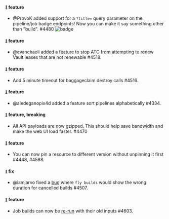 #### <sub><sup><a name="4480" href="#4480">:link:</a></sup></sub> feature

* @ProvoK added support for a `?title=` query parameter on the pipeline/job badge endpoints! Now you can make it say something other than "build". #4480
  ![badge](https://ci.concourse-ci.org/api/v1/teams/main/pipelines/concourse/badge?title=check%20it%20out)

#### <sub><sup><a name="4518" href="#4518">:link:</a></sup></sub> feature

* @evanchaoli added a feature to stop ATC from attempting to renew Vault leases that are not renewable #4518.

#### <sub><sup><a name="4516" href="#4516">:link:</a></sup></sub> feature

* Add 5 minute timeout for baggageclaim destroy calls #4516.

#### <sub><sup><a name="4334" href="#4334">:link:</a></sup></sub> feature

* @aledeganopix4d added a feature sort pipelines alphabetically #4334.

#### <sub><sup><a name="4470" href="#4470">:link:</a></sup></sub> feature, breaking

* All API payloads are now gzipped. This should help save bandwidth and make the web UI load faster. #4470

#### <sub><sup><a name="4448-4588" href="#4448-4588">:link:</a></sup></sub> feature

* You can now pin a resource to different version without unpinning it first #4448, #4588.

#### <sub><sup><a name="4507" href="#4507">:link:</a></sup></sub> fix

* @iamjarvo fixed a [bug](https://github.com/concourse/concourse/issues/4472) where `fly builds` would show the wrong duration for cancelled builds #4507.

#### <sub><sup><a name="4603" href="#4603">:link:</a></sup></sub> feature

* Job builds can now be [re-run](https://concourse-ci.org/managing-jobs.html#fly-rerun-build) with their old inputs #4603.

